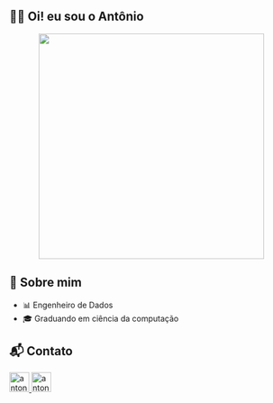 ## 🐱‍💻 Oi! eu sou o Antônio
<div align="center">
  <a href="https://media.giphy.com/media/Nx0rz3jtxtEre/giphy.gif">
    <img src="https://media.giphy.com/media/Nx0rz3jtxtEre/giphy.gif" width="400" />
  </a>
</div>

## 👤 Sobre mim 
<ul>
  <li>📊 Engenheiro de Dados</li>
  <li>🎓 Graduando em ciência da computação</li>
</ul>

## 📬 Contato
<a href="https://linkedin.com/in/antoniomarcossouza" target="_blank">
  <img align="bottom"
    src="https://raw.githubusercontent.com/rahuldkjain/github-profile-readme-generator/master/src/images/icons/Social/linked-in-alt.svg"
    alt="antoniomarcossouza" height="auto" width="35" />
</a>
<a href="mailto:antoniomarcos.souza2002@gmail.com" target="_blank">
  <img align="bottom"
    src="https://upload.wikimedia.org/wikipedia/commons/thumb/7/7e/Gmail_icon_%282020%29.svg/2560px-Gmail_icon_%282020%29.svg.png"
    alt="antoniomarcossouza" height="auto" width="35" />
</a>